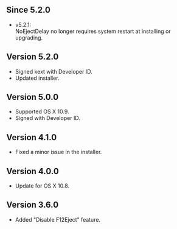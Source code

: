 Since 5.2.0
-----------

* v5.2.1: <br />
  NoEjectDelay no longer requires system restart at installing or upgrading.

Version 5.2.0
-------------

* Signed kext with Developer ID.
* Updated installer.

Version 5.0.0
-------------

* Supported OS X 10.9.
* Signed with Developer ID.

Version 4.1.0
-------------

* Fixed a minor issue in the installer.

Version 4.0.0
-------------

* Update for OS X 10.8.

Version 3.6.0
-------------

* Added "Disable F12Eject" feature.
